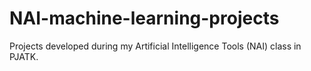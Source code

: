 # NAI-machine-learning-projects
Projects developed during my Artificial Intelligence Tools (NAI) class in PJATK.
